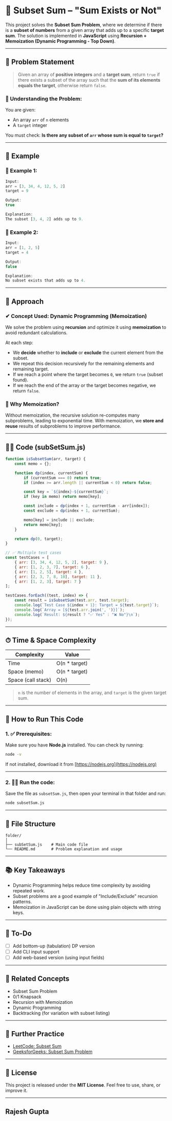 # 🧮 Subset Sum – "Sum Exists or Not"

This project solves the **Subset Sum Problem**, where we determine if there is a **subset of numbers** from a given array that adds up to a specific **target sum**. The solution is implemented in **JavaScript** using **Recursion + Memoization (Dynamic Programming - Top Down)**.

---

## 🧾 Problem Statement

> Given an array of **positive integers** and a **target sum**, return `true` if there exists a subset of the array such that the **sum of its elements equals the target**, otherwise return `false`.

### 🧠 Understanding the Problem:

You are given:

* An array `arr` of `n` elements
* A `target` integer

You must check:
**Is there any subset of `arr` whose sum is equal to `target`?**

---

## 📌 Example

### 🧪 Example 1:

```js
Input:
arr = [3, 34, 4, 12, 5, 2]
target = 9

Output:
true

Explanation:
The subset [3, 4, 2] adds up to 9.
```

### 🧪 Example 2:

```js
Input:
arr = [1, 2, 5]
target = 4

Output:
false

Explanation:
No subset exists that adds up to 4.
```

---

## 🧠 Approach

### ✔ Concept Used: **Dynamic Programming (Memoization)**

We solve the problem using **recursion** and optimize it using **memoization** to avoid redundant calculations.

At each step:

* We **decide** whether to **include** or **exclude** the current element from the subset.
* We repeat this decision recursively for the remaining elements and remaining target.
* If we reach a point where the target becomes `0`, we return `true` (subset found).
* If we reach the end of the array or the target becomes negative, we return `false`.

### 🔁 Why Memoization?

Without memoization, the recursive solution re-computes many subproblems, leading to exponential time.
With memoization, we **store and reuse** results of subproblems to improve performance.

---

## 🧑‍💻 Code (subSetSum.js)

```javascript
function isSubsetSum(arr, target) {
    const memo = {};

    function dp(index, currentSum) {
        if (currentSum === 0) return true;
        if (index >= arr.length || currentSum < 0) return false;

        const key = `${index}-${currentSum}`;
        if (key in memo) return memo[key];

        const include = dp(index + 1, currentSum - arr[index]);
        const exclude = dp(index + 1, currentSum);

        memo[key] = include || exclude;
        return memo[key];
    }

    return dp(0, target);
}

// ✅ Multiple test cases
const testCases = [
    { arr: [3, 34, 4, 12, 5, 2], target: 9 },
    { arr: [1, 2, 3, 7], target: 6 },
    { arr: [1, 2, 5], target: 4 },
    { arr: [2, 3, 7, 8, 10], target: 11 },
    { arr: [1, 2, 3], target: 7 }
];

testCases.forEach((test, index) => {
    const result = isSubsetSum(test.arr, test.target);
    console.log(`Test Case ${index + 1}: Target = ${test.target}`);
    console.log(`Array = [${test.arr.join(', ')}]`);
    console.log(`Result: ${result ? "✅ Yes" : "❌ No"}\n`);
});
```

---

## ⏱ Time & Space Complexity

| Complexity         | Value          |
| ------------------ | -------------- |
| Time               | O(n \* target) |
| Space (memo)       | O(n \* target) |
| Space (call stack) | O(n)           |

> `n` is the number of elements in the array, and `target` is the given target sum.

---

## 🚀 How to Run This Code

### 1. ✅ Prerequisites:

Make sure you have **Node.js** installed. You can check by running:

```bash
node -v
```

If not installed, download it from [https://nodejs.org](https://nodejs.org)

---

### 2. 🏃‍♂️ Run the code:

Save the file as `subsetSum.js`, then open your terminal in that folder and run:

```bash
node subsetSum.js
```

---

## 📁 File Structure

```
folder/
│
├── subSetSum.js    # Main code file
└── README.md       # Problem explanation and usage
```

---

## 📚 Key Takeaways

* Dynamic Programming helps reduce time complexity by avoiding repeated work.
* Subset problems are a good example of "Include/Exclude" recursion patterns.
* Memoization in JavaScript can be done using plain objects with string keys.

---

## 📌 To-Do

* [ ] Add bottom-up (tabulation) DP version
* [ ] Add CLI input support
* [ ] Add web-based version (using input fields)

---

## 🧠 Related Concepts

* Subset Sum Problem
* 0/1 Knapsack
* Recursion with Memoization
* Dynamic Programming
* Backtracking (for variation with subset listing)

---

## 🔗 Further Practice

* [LeetCode: Subset Sum](https://leetcode.com/problems/partition-equal-subset-sum/)
* [GeeksforGeeks: Subset Sum Problem](https://www.geeksforgeeks.org/subset-sum-problem-dp-25/)

---

## 📄 License

This project is released under the **MIT License**. Feel free to use, share, or improve it.

---
##  Rajesh Gupta

